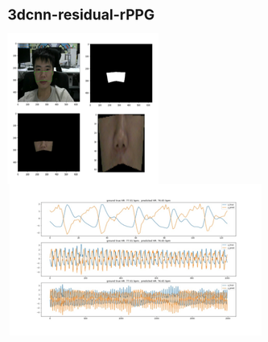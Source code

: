 # 3dcnn-residual-rPPG


<img src="./result/ROI.png" width="300" height="300" alt="ROI64*64" align="left">

<img src="./result/train_result/0003_3.jpg" width="500" height="300" alt="display" align="right">
